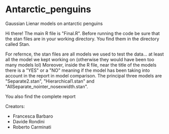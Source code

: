 # Antarctic_penguins
Gaussian Lienar models on antarctic penguins  

Hi there! The main R file is "Final.R". Before running the code be sure 
that the stan files are in your working directory. You find them in the directory called
Stan.  

For refernce, the stan files are all models we used to test the data... at least all the model we kept working on (otherwise they would have been too many models lol)
Moreover, inside the R file, near the title of the models there is a "YES" or a "NO" meaning if the model has been taking into account in the report in model comparison.
The principal three models are "Separate2.stan", "Hierarchical1.stan" and "AllSeparate_nointer_nosexwidth.stan".


You also find the complete report


Creators: 
* Francesca Barbaro
* Davide Rondini
* Roberto Carminati
